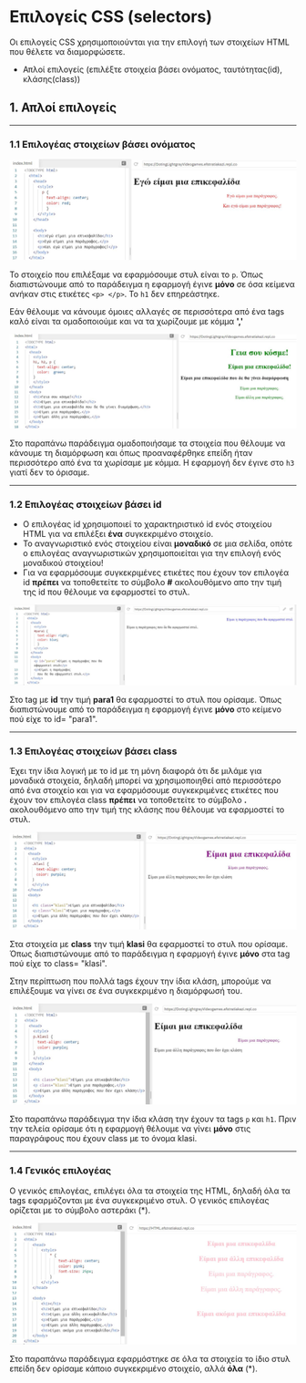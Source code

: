 # Επιλογείς CSS (selectors)

Οι επιλογείς CSS χρησιμοποιούνται για την επιλογή των στοιχείων HTML που θέλετε να διαμορφώσετε.

<!--
Μπορούμε να χωρίσουμε τους επιλογείς CSS σε πέντε κατηγορίες:
-->

- Απλοί επιλογείς (επιλέξτε στοιχεία βάσει ονόματος, ταυτότητας(id), κλάσης(class))

<!--
- Επιλογείς συνδυασμού (επιλέξτε στοιχεία με βάση μια συγκεκριμένη σχέση μεταξύ τους)
- Επιλογείς ψευδο-κατηγορίας (επιλέξτε στοιχεία με βάση μια συγκεκριμένη κατάσταση)
- Επιλογείς ψευδο-στοιχείων (επιλέξτε και στυλ ενός μέρους ενός στοιχείου)
- Επιλογείς χαρακτηριστικών (επιλέξτε στοιχεία με βάση ένα χαρακτηριστικό ή μια τιμή χαρακτηριστικού)
-->

## 1. Απλοί επιλογείς

---

### 1.1 Επιλογέας στοιχείων βάσει ονόματος

![example_01](../images/example_01.jpg)

Το στοιχείο που επιλέξαμε να εφαρμόσουμε στυλ είναι το ```p```. Όπως διαπιστώνουμε από το παράδειγμα η εφαρμογή έγινε **μόνο** σε όσα κείμενα ανήκαν στις ετικέτες ```<p> </p>```. To ```h1``` δεν επηρεάστηκε.

Εάν θέλουμε να κάνουμε όμοιες αλλαγές σε περισσότερα από ένα tags καλό είναι τα ομαδοποιούμε και να τα χωρίζουμε με κόμμα **','**

![example_02](../images/example_02.jpg)

Στο παραπάνω παράδειγμα ομαδοποιήσαμε τα στοιχεία που θέλουμε να κάνουμε τη διαμόρφωση και όπως προαναφέρθηκε επείδη ήταν περισσότερο από ένα τα χωρίσαμε με κόμμα. Η εφαρμογή δεν έγινε στο ```h3``` γιατί δεν το όρισαμε.

---

### 1.2 Επιλογέας στοιχείων βάσει id

- Ο επιλογέας id χρησιμοποιεί το χαρακτηριστικό id ενός στοιχείου HTML για να επιλέξει **ένα** συγκεκριμένο στοιχείο.
- Το αναγνωριστικό ενός στοιχείου είναι **μοναδικό** σε μια σελίδα, οπότε ο επιλογέας αναγνωριστικών χρησιμοποιείται για την επιλογή ενός μοναδικού στοιχείου!
- Για να εφαρμόσουμε συγκεκριμένες ετικέτες που έχουν τον επιλογέα id **πρέπει** να τοποθετείτε το σύμβολο **#** ακολουθόμενο απο την τιμή της id που θέλουμε να εφαρμοστεί το στυλ.

![example_03](../images/example_03.jpg)

Στo tag με **id** την τιμή **para1** θα εφαρμοστεί το στυλ που ορίσαμε. Όπως διαπιστώνουμε από το παράδειγμα η εφαρμογή έγινε **μόνο** στο κείμενο πού είχε το id= "para1".

---

### 1.3 Επιλογέας στοιχείων βάσει class

Έχει την ίδια λογική με το id με τη μόνη διαφορά ότι δε μιλάμε για μοναδικά στοιχεία, δηλαδή μπορεί να χρησιμοποιηθεί  από περισσότερο από ένα στοιχείο και για να εφαρμόσουμε συγκεκριμένες ετικέτες που έχουν τον επιλογέα class **πρέπει** να τοποθετείτε το σύμβολο **.** ακολουθόμενο απο την τιμή της κλάσης που θέλουμε να εφαρμοστεί το στυλ.

![example_04](../images/example_04.jpg)

Στα στοιχεία με **class** την τιμή **klasi** θα εφαρμοστεί το στυλ που ορίσαμε. Όπως διαπιστώνουμε από το παράδειγμα η εφαρμογή έγινε **μόνο** στα tag πού είχε το class= "klasi".

Στην περίπτωση που πολλά tags έχουν την ίδια κλάση, μπορούμε να επιλέξουμε να γίνει σε ένα συγκεκριμένο η διαμόρφωσή του.

![example_05](../images/example_05.jpg)

Στο παραπάνω παράδειγμα την ίδια κλάση την έχουν τα tags ```p``` και ```h1```. Πριν την τελεία ορίσαμε ότι η εφαρμογή θέλουμε να γίνει **μόνο** στις παραγράφους που έχουν class με το όνομα klasi.

---

### 1.4 Γενικός επιλογέας

Ο γενικός επιλογέας, επιλέγει όλα τα στοιχεία της HTML, δηλαδή όλα τα tags εφαρμόζονται με ένα συγκεκριμένο στυλ. Ο γενικός επιλογέας ορίζεται με το σύμβολο αστεράκι (*).

![example_06](../images/example_06.jpg)

Στο παραπάνω παράδειγμα εφαρμόστηκε σε όλα τα στοιχεία το ίδιο στυλ επείδη δεν ορίσαμε κάποιο συγκεκριμένο στοιχείο, αλλά **όλα** (*).
